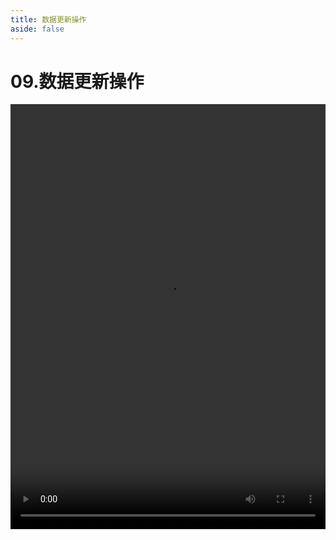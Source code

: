 ```yaml
---
title: 数据更新操作
aside: false
---
```


# 09.数据更新操作

<video autoplay src="http://qn.chinavanes.com/nodejs/module-11/09.数据更新操作.mp4" controls controlsList="nodownload" width="100%" height="680"/>


